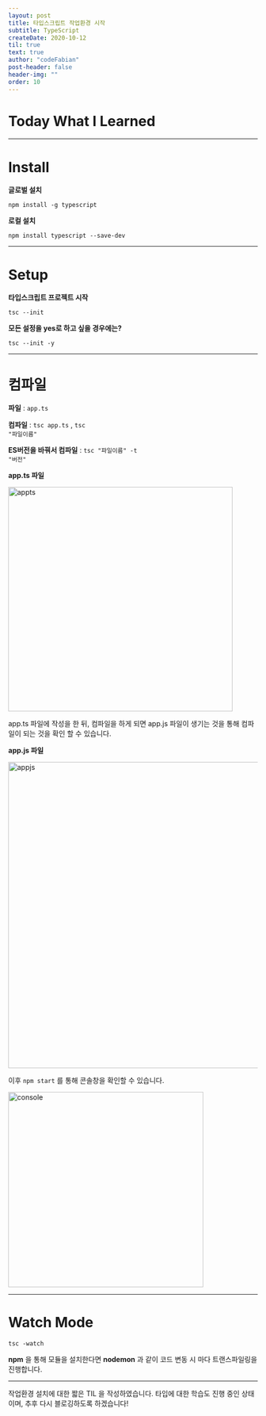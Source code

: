```yaml
---
layout: post
title: 타입스크립트 작업환경 시작
subtitle: TypeScript
createDate: 2020-10-12
til: true
text: true
author: "codeFabian"
post-header: false
header-img: ""
order: 10
---
```


# Today What I Learned

<hr>

# Install

**글로벌 설치**

<code>npm install -g typescript</code>

**로컬 설치**

<code>npm install typescript --save-dev</code>

<hr>

# Setup

**타입스크립트 프로젝트 시작**

<code>tsc --init</code>

**모든 설정을 yes로 하고 싶을 경우에는?**

<code>tsc --init -y</code>

<hr>

# 컴파일

**파일** : <code>app.ts</code>

**컴파일** : <code>tsc app.ts</code> , <code>tsc "파일이름"</code>

**ES버전을 바꿔서 컴파일** : <code>tsc "파일이름" -t "버전"</code>

**app.ts 파일**

<img width="453" alt="appts" src="https://user-images.githubusercontent.com/46562138/95744501-5c85c900-0cce-11eb-967c-71eaae6da134.png">

app.ts 파일에 작성을 한 뒤, 컴파일을 하게 되면 app.js 파일이 생기는 것을 통해 컴파일이 되는 것을 확인 할 수 있습니다.

**app.js 파일**

<img width="618" alt="appjs" src="https://user-images.githubusercontent.com/46562138/95744506-5e4f8c80-0cce-11eb-9e62-502044ac5d33.png">

이후 <code>npm start</code> 를 통해 콘솔창을 확인할 수 있습니다.

<img width="394" alt="console" src="https://user-images.githubusercontent.com/46562138/95744706-bb4b4280-0cce-11eb-99b2-ae430199ac72.png">

<hr>

# Watch Mode

<code>tsc -watch</code>

**npm** 을 통해 모듈을 설치한다면 **nodemon** 과 같이 코드 변동 시 마다 트랜스파일링을 진행합니다.

<hr>

작업환경 설치에 대한 짧은 TIL 을 작성하였습니다. 타입에 대한 학습도 진행 중인 상태이며, 추후 다시 블로깅하도록 하겠습니다!
